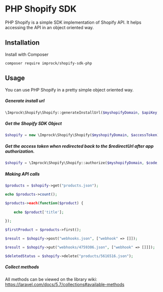 # PHP Shopify SDK

PHP Shopify is a simple SDK implementation of Shopify API. It helps accessing the API in an object oriented way. 

## Installation
Install with Composer
```shell
composer require improck/shopify-sdk-php
```

## Usage

You can use PHP Shopify in a pretty simple object oriented way. 

##### Generate install url

```php
\Improck\Shopify\Shopify::generateInstallUrl($myshopifyDomain, $apiKey, $scopes, $redirectUrl)
```

##### Get the Shopify SDK Object

```php
$shopify = new \Improck\Shopify\Shopify($myshopifyDomain, $accessToken);
```

##### Get the access token when redirected back to the $redirectUrl after app authorization.

```php
$shopify = \Improck\Shopify\Shopify::authorize($myshopifyDomain, $code, $apiKey, $secretKey);
```

##### Making API calls

```php
$products = $shopify->get("products.json");

echo $products->count();

$products->each(function($product) {
    
    echo $product['title'];
    
});

$firstProduct = $products->first();

$result = $shopify->post("webhooks.json", ["webhook" => []]);

$result = $shopify->put("webhooks/4759306.json", ["webhook" => []]]);

$deletedStatus = $shopify->delete("products/5616516.json");
```
##### Collect methods

All methods can be viewed on the library wiki: https://laravel.com/docs/5.7/collections#available-methods